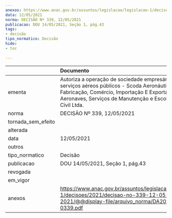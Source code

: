 ```yaml
---
anexos: https://www.anac.gov.br/assuntos/legislacao/legislacao-1/decisoes/2021/decisao-no-339-12-05-2021/@@display-file/arquivo_norma/DA2021-0339.pdf
data: 12/05/2021
norma: DECISÃO Nº 339, 12/05/2021
publicacao: DOU 14/05/2021, Seção 1, pág.43
tags:
- decisão
tipo_normatico: Decisão
hide: 
- toc 
 
---
```


|                    | Documento                                                                                                                                                                                                       |
|:-------------------|:----------------------------------------------------------------------------------------------------------------------------------------------------------------------------------------------------------------|
| ementa             | Autoriza a operação de sociedade empresária de serviços aéreos públicos - Scoda Aeronáutica, Fabricação, Comércio, Importação E Exportação de Aeronaves, Serviços de Manutenção e Escola de Aviação Civil Ltda. |
| norma              | DECISÃO Nº 339, 12/05/2021                                                                                                                                                                                      |
| tornada_sem_efeito |                                                                                                                                                                                                                 |
| alterada           |                                                                                                                                                                                                                 |
| data               | 12/05/2021                                                                                                                                                                                                      |
| outros             |                                                                                                                                                                                                                 |
| tipo_normatico     | Decisão                                                                                                                                                                                                         |
| publicacao         | DOU 14/05/2021, Seção 1, pág.43                                                                                                                                                                                 |
| revogada           |                                                                                                                                                                                                                 |
| em_vigor           |                                                                                                                                                                                                                 |
| anexos             | https://www.anac.gov.br/assuntos/legislacao/legislacao-1/decisoes/2021/decisao-no-339-12-05-2021/@@display-file/arquivo_norma/DA2021-0339.pdf                                                                   |
